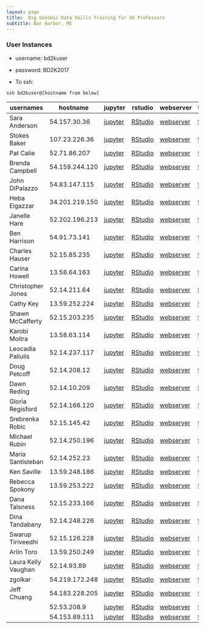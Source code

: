 ```yaml
---
layout: page
title:  Big Genomic Data Skills Training for UG Professors
subtitle: Bar Harbor, ME
---
```


### User Instances

- username: bd2kuser
- password: BD2K2017

- To ssh: 
```
ssh bd2kuser@[hostname from below]
```

| usernames           | hostname       | jupyter                               | rstudio                               | webserver                          | terminal                                |
|---------------------|----------------|---------------------------------------|---------------------------------------|------------------------------------|-----------------------------------------|
| Sara Anderson       | 54.157.30.36   | [jupyter](http://54.157.30.36:8888)   | [RStudio](http://54.157.30.36:8787)   | [webserver](http://54.157.30.36)   | [terminal](http://54.157.30.36:57574)   |
| Stokes Baker        | 107.23.226.36  | [jupyter](http://107.23.226.36:8888)  | [RStudio](http://107.23.226.36:8787)  | [webserver](http://107.23.226.36)  | [terminal](http://107.23.226.36:57574)  |
| Pat Calie           | 52.71.86.207   | [jupyter](http://52.71.86.207:8888)   | [RStudio](http://52.71.86.207:8787)   | [webserver](http://52.71.86.207)   | [terminal](http://52.71.86.207:57574)   |
| Brenda Campbell     | 54.159.244.120 | [jupyter](http://54.159.244.120:8888) | [RStudio](http://54.159.244.120:8787) | [webserver](http://54.159.244.120) | [terminal](http://54.159.244.120:57574) |
| John DiPalazzo      | 54.83.147.115  | [jupyter](http://54.83.147.115:8888)  | [RStudio](http://54.83.147.115:8787)  | [webserver](http://54.83.147.115)  | [terminal](http://54.83.147.115:57574)  |
| Heba Elgazzar       | 34.201.219.150 | [jupyter](http://34.201.219.150:8888) | [RStudio](http://34.201.219.150:8787) | [webserver](http://34.201.219.150) | [terminal](http://34.201.219.150:57574) |
| Janelle Hare        | 52.202.196.213 | [jupyter](http://52.202.196.213:8888) | [RStudio](http://52.202.196.213:8787) | [webserver](http://52.202.196.213) | [terminal](http://52.202.196.213:57574) |
| Ben Harrison        | 54.91.73.141   | [jupyter](http://54.91.73.141:8888)   | [RStudio](http://54.91.73.141:8787)   | [webserver](http://54.91.73.141)   | [terminal](http://54.91.73.141:57574)   |
| Charles Hauser      | 52.15.85.235   | [jupyter](http://52.15.85.235:8888)   | [RStudio](http://52.15.85.235:8787)   | [webserver](http://52.15.85.235)   | [terminal](http://52.15.85.235:57574)   |
| Carina Howell       | 13.58.64.163   | [jupyter](http://13.58.64.163:8888)   | [RStudio](http://13.58.64.163:8787)   | [webserver](http://13.58.64.163)   | [terminal](http://13.58.64.163:57574)   |
| Christopher Jones   | 52.14.211.64   | [jupyter](http://52.14.211.64:8888)   | [RStudio](http://52.14.211.64:8787)   | [webserver](http://52.14.211.64)   | [terminal](http://52.14.211.64:57574)   |
| Cathy Key           | 13.59.252.224  | [jupyter](http://13.59.252.224:8888)  | [RStudio](http://13.59.252.224:8787)  | [webserver](http://13.59.252.224)  | [terminal](http://13.59.252.224:57574)  |
| Shawn McCafferty    | 52.15.203.235  | [jupyter](http://52.15.203.235:8888)  | [RStudio](http://52.15.203.235:8787)  | [webserver](http://52.15.203.235)  | [terminal](http://52.15.203.235:57574)  |
| Karobi Moitra       | 13.58.63.114   | [jupyter](http://13.58.63.114:8888)   | [RStudio](http://13.58.63.114:8787)   | [webserver](http://13.58.63.114)   | [terminal](http://13.58.63.114:57574)   |
| Leocadia Paliulis   | 52.14.237.117  | [jupyter](http://52.14.237.117:8888)  | [RStudio](http://52.14.237.117:8787)  | [webserver](http://52.14.237.117)  | [terminal](http://52.14.237.117:57574)  |
| Doug Petcoff        | 52.14.208.12   | [jupyter](http://52.14.208.12:8888)   | [RStudio](http://52.14.208.12:8787)   | [webserver](http://52.14.208.12)   | [terminal](http://52.14.208.12:57574)   |
| Dawn Reding         | 52.14.10.209   | [jupyter](http://52.14.10.209:8888)   | [RStudio](http://52.14.10.209:8787)   | [webserver](http://52.14.10.209)   | [terminal](http://52.14.10.209:57574)   |
| Gloria Regisford    | 52.14.166.120  | [jupyter](http://52.14.166.120:8888)  | [RStudio](http://52.14.166.120:8787)  | [webserver](http://52.14.166.120)  | [terminal](http://52.14.166.120:57574)  |
| Srebrenka Robic     | 52.15.145.42   | [jupyter](http://52.15.145.42:8888)   | [RStudio](http://52.15.145.42:8787)   | [webserver](http://52.15.145.42)   | [terminal](http://52.15.145.42:57574)   |
| Michael Rubin       | 52.14.250.196  | [jupyter](http://52.14.250.196:8888)  | [RStudio](http://52.14.250.196:8787)  | [webserver](http://52.14.250.196)  | [terminal](http://52.14.250.196:57574)  |
| Maria Santisteban   | 52.14.252.23   | [jupyter](http://52.14.252.23:8888)   | [RStudio](http://52.14.252.23:8787)   | [webserver](http://52.14.252.23)   | [terminal](http://52.14.252.23:57574)   |
| Ken Saville         | 13.59.248.186  | [jupyter](http://13.59.248.186:8888)  | [RStudio](http://13.59.248.186:8787)  | [webserver](http://13.59.248.186)  | [terminal](http://13.59.248.186:57574)  |
| Rebecca Spokony     | 13.59.253.222  | [jupyter](http://13.59.253.222:8888)  | [RStudio](http://13.59.253.222:8787)  | [webserver](http://13.59.253.222)  | [terminal](http://13.59.253.222:57574)  |
| Dana Talsness       | 52.15.233.166  | [jupyter](http://52.15.233.166:8888)  | [RStudio](http://52.15.233.166:8787)  | [webserver](http://52.15.233.166)  | [terminal](http://52.15.233.166:57574)  |
| Dina Tandabany      | 52.14.248.226  | [jupyter](http://52.14.248.226:8888)  | [RStudio](http://52.14.248.226:8787)  | [webserver](http://52.14.248.226)  | [terminal](http://52.14.248.226:57574)  |
| Swarup Tiriveedhi   | 52.15.126.228  | [jupyter](http://52.15.126.228:8888)  | [RStudio](http://52.15.126.228:8787)  | [webserver](http://52.15.126.228)  | [terminal](http://52.15.126.228:57574)  |
| Arlin Toro          | 13.59.250.249  | [jupyter](http://13.59.250.249:8888)  | [RStudio](http://13.59.250.249:8787)  | [webserver](http://13.59.250.249)  | [terminal](http://13.59.250.249:57574)  |
| Laura Kelly Vaughan | 52.14.93.89    | [jupyter](http://52.14.93.89:8888)    | [RStudio](http://52.14.93.89:8787)    | [webserver](http://52.14.93.89)    | [terminal](http://52.14.93.89:57574)    |
| zgolkar             | 54.219.172.248 | [jupyter](http://54.219.172.248:8888) | [RStudio](http://54.219.172.248:8787) | [webserver](http://54.219.172.248) | [terminal](http://54.219.172.248:57574) |
| Jeff Chuang         | 54.183.228.205 | [jupyter](http://54.183.228.205:8888) | [RStudio](http://54.183.228.205:8787) | [webserver](http://54.183.228.205) | [terminal](http://54.183.228.205:57574) |
|                     | 52.53.208.9    | [jupyter](http://52.53.208.9:8888)    | [RStudio](http://52.53.208.9:8787)    | [webserver](http://52.53.208.9)    | [terminal](http://52.53.208.9:57574)    |
|                     | 54.153.89.111  | [jupyter](http://54.153.89.111:8888)  | [RStudio](http://54.153.89.111:8787)  | [webserver](http://54.153.89.111)  | [terminal](http://54.153.89.111:57574)  |
